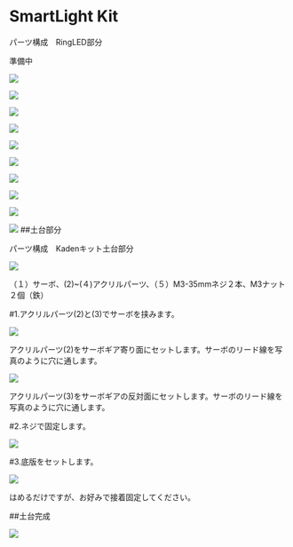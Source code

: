 # SmartLight Kit


パーツ構成　RingLED部分

準備中

![](/img/kit/manual/smartringled01.jpg)

![](/img/kit/manual/smartringled02.jpg)

![](/img/kit/manual/smartringled03.jpg)

![](/img/kit/manual/smartringled04.jpg)

![](/img/kit/manual/smartringled05.jpg)

![](/img/kit/manual/smartringled05_1.jpg)

![](/img/kit/manual/smartringled06.jpg)

![](/img/kit/manual/smartringled07.jpg)

![](/img/kit/manual/smartringled08.jpg)

![](/img/kit/manual/smartringled09.jpg)
##土台部分

パーツ構成　Kadenキット土台部分

![](/img/kit/manual/dodai1.jpg)

（１）サーボ、(2)~(４)アクリルパーツ、（５）M3-35mmネジ２本、M3ナット２個（鉄）

#1.アクリルパーツ(2)と(3)でサーボを挟みます。

![](/img/kit/manual/dodai2.jpg)

アクリルパーツ(2)をサーボギア寄り面にセットします。サーボのリード線を写真のように穴に通します。

![](/img/kit/manual/dodai3.jpg)

アクリルパーツ(3)をサーボギアの反対面にセットします。サーボのリード線を写真のように穴に通します。

#2.ネジで固定します。

![](/img/kit/manual/dodai4.jpg)

#3.底版をセットします。

![](/img/kit/manual/dodai5.jpg)

はめるだけですが、お好みで接着固定してください。

##土台完成

![](/img/kit/manual/dodai6.jpg)
